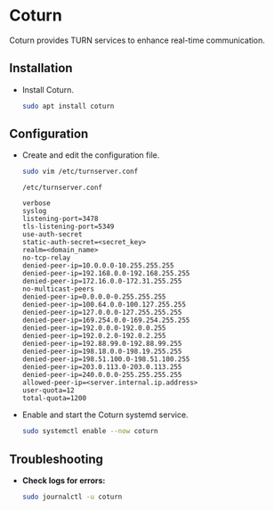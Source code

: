 # Coturn

Coturn provides TURN services to enhance real-time communication.

## Installation

- Install Coturn.

    ```sh
    sudo apt install coturn
    ```

## Configuration

- Create and edit the configuration file.

    ```sh
    sudo vim /etc/turnserver.conf
    ```

    ```
    /etc/turnserver.conf

    verbose
    syslog
    listening-port=3478
    tls-listening-port=5349
    use-auth-secret
    static-auth-secret=<secret_key>
    realm=<domain_name>
    no-tcp-relay
    denied-peer-ip=10.0.0.0-10.255.255.255
    denied-peer-ip=192.168.0.0-192.168.255.255
    denied-peer-ip=172.16.0.0-172.31.255.255
    no-multicast-peers
    denied-peer-ip=0.0.0.0-0.255.255.255
    denied-peer-ip=100.64.0.0-100.127.255.255
    denied-peer-ip=127.0.0.0-127.255.255.255
    denied-peer-ip=169.254.0.0-169.254.255.255
    denied-peer-ip=192.0.0.0-192.0.0.255
    denied-peer-ip=192.0.2.0-192.0.2.255
    denied-peer-ip=192.88.99.0-192.88.99.255
    denied-peer-ip=198.18.0.0-198.19.255.255
    denied-peer-ip=198.51.100.0-198.51.100.255
    denied-peer-ip=203.0.113.0-203.0.113.255
    denied-peer-ip=240.0.0.0-255.255.255.255
    allowed-peer-ip=<server.internal.ip.address>
    user-quota=12
    total-quota=1200
    ```
    
- Enable and start the Coturn systemd service.

    ```sh
    sudo systemctl enable --now coturn
    ```

## Troubleshooting

- **Check logs for errors:**
    ```sh
    sudo journalctl -u coturn
    ```
